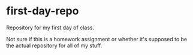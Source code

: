 # first-day-repo
Repository for my first day of class.

Not sure if this is a homework assignment
or whether it's supposed to be the actual
repository for all of my stuff.
